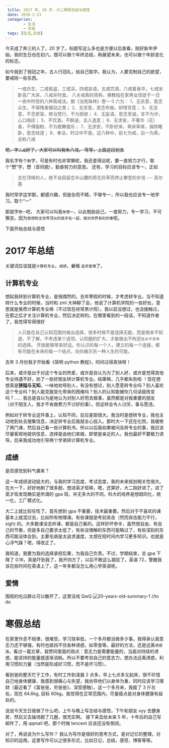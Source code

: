 ```yaml
---
 title: 2017 年，20 岁，大二寒假总结与感悟
 date: 2018-2-21
 categories: 
		- 生活
		- 总结
 tags: [生活,总结]
---
```


今天成了奔三的人了，20 岁了。标题写这么多也是方便以后查看，刚好新年伊始，我的生日也在初六。既可以做个年终总结，再展望未来，也可以做个年龄变化的标志。
<!-- more -->
如今我到了弱冠之年，古人行冠礼，给自己取字。我认为，人要克制自己的欲望，要戒除一些东西。

>一戒杀生，二戒偷盗，三戒淫，四戒妄语，五戒饮酒，六戒着香华，七戒坐卧高广大床，八戒非时食。 八关戒斋的简称。佛教指在家男女信徒于一日一夜中所受的八种斋戒法。据《法苑珠林》卷一 0 六为： 1、无杀意，慈念众生，不得残害蠕动之类； 2、无贪意，思念布施，却悭贪意； 3、无淫意，不念房室，修治梵行，不为邪欲； 4、无妄语，思念至诚，言不为诈，心口相应； 5、不饮酒，不醉迷，去入逸意； 6、无求安，不著华（花）香，不傅脂粉，不为歌舞倡乐； 7、无求安，不卧好床，卑床草席，捐除睡卧，思念经道； 8、奉法，时过中不食。这八种中，前七为戒，后一为斋，总称八戒

~~嗯，字`八戒`好了，大家可以叫我朱八戒。 等等，上面这段划去~~

我名字有个`勤`字，可是有时也非常懒呢，我还差得远呢，要一直努力才行，取个“懋”字，懋（音同貌），勤奋努力的意思。
还有，学习的目标应该专一，正如
>志在顶峰的人，绝不会因留恋半山腰的奇花异草而停止攀登的步伐  --- 高尔基

我时常学这学那，都感兴趣，但是杂而不精，不够专一，所以我也应该专一地学习。取个“一”

那就字`懋一`吧， 大家可以叫我`朱懋一`，以此勉励自己，一直努力，专一学习，不可懈怠。因为`我想和全世界顶尖的高手在一起，做对世界有利的事`呢。

下面开始总结与感悟

# 2017 年总结
关键词应该就是`计算机专业`，`成绩`，~~爱情~~ `追求爱情`了。

## 计算机专业
想起我转到计算机专业，是很偶然的。去年寒假的时候，才考虑转专业。当不知道转什么专业的时候，当时和 zml 大神聊了会，他说了计算机学院的一些好处，意思就是推荐计算机专业嘛（不过现在经常黑计院）。我以前没想过，也没接触过，在那之后才关注计算机专业，然后决定转的。在哪里看到的一段话，不知道作者了，我觉得写得很好
>人只能在自己认知范围内做出选择，很多时候不是选择无能，而是根本不知道，不了解，不考虑某个选项。认知圈的扩大，才能做出不拘泥`低水平竞争`的选择。
开放能够带来好运。你认识的每一个人，建立的每一个连接，都有可能在未来的每一个结点，向你展示另一种人生的可能。

去年 3 月份我才开始看《简明 python 教程》，时间过得真快呀！

后来，或许是出于对这个专业的热爱，或许是自认为为了别人好，或许是觉得其他专业待遇不好，劝了一些好朋友转计算机专业。结果嘛，几乎都失败啦 ！现在想想真是**狭隘与无知**。一味地劝导别人，有没有想过，别人愿意转专业吗？别人喜欢这个专业吗？别人能克服变化带来的困难吗？别人的认知能被你几句话就改变吗？...... 我总是自以为是地认为对别人好而去做事，虽然都是对我重要的朋友（对于陌生人，我才不肯做费力不讨好的事），但这样会令人讨厌，事与愿违。

例如对于转专业这件事上，认知不同，反应差距很大。我当时是想转专业，我也主动地到处去搜集信息，决定转专业后我就全心投入。那时大一下还在化院，我缓修了两门课，然后自己看一些计算机书。所以以后我如果被问及转专业的事，我应该尽量客观地提供信息，选择是由他们来做，即使是亲近的人，我也最好不要极力诱导。后来我成功地引导两个学弟转计算机专业。

## 成绩
是否感觉到科气袭来？

这一年成绩波动挺大的，与我的学习态度，考试态度，我的未来规划相关性很大。在大一下，好好地刷了很多题，想进英才班嘛，嗯，还算好，大二刚好进了。进了英才班发现确实是所谓的 gpa 班，并无多大的不同，科大的培养是想趋同化，统一化，工厂模式化。

大二上就比较任性了。首先想到 gpa 不重要，技术最重要。然后对于不喜欢的课基本上就混过去，比如所有物理课。有些课就是考前突击（然而突击能力不行，sigh) 的。大多数课没去听课，都是自己看的。这样好坏参半，虽然很自由，有自己的节奏，但是多自己要求太低了，有些没理解的东西可能略过了，有些深刻的东西可能没体会到。主要毛病是太追求速度，太想在短时间内学习更多知识。也就是心浮气躁？嗯，得改正了。

我知道，我要为我的选择承担后果，为我自己负责。不过，学期结束，总 gpa 下降了 0.16，真是吓到我了，我开四方了，以后不敢这么猖狂了。英语 72，警醒我该花些时间在英语上了，这一年多都没怎么用心学英语呢。

## 爱情
围观的吃瓜群众可以散开了，这里没戏 QwQ
![20-years-old-summary-1](https://github.com/mbinary/mbinary.github.io/tree/hexo/source/images/20-years-old-summary-1.png)
//to do


# 寒假总结
在家里作息不规律，很难受。学习效率低，一个多月都没做多少事。我得承认我意志力还不够强，有时也抵挡不住各种诱惑，如零食等。最好的方法，还是远离`诱惑源`。看过一篇文章，我赞同里面的观点：意志力是需要能量的，当面对持续的诱惑，能坚持的能量就逐渐消耗。所以不要考验自己的意志力，想办法远离诱惑，利用习惯的力量（当然是形成好习惯，而不是坏习惯）。

看到爸妈整天忙于工作，有时工作到凌晨 2 点多，早上七点多又起床，很不珍惜自己地身体健康，我感到很痛心与失望，我劝导他们以身体为重，同时应该学习理财（最近看了《富爸爸，穷爸爸》，深受感触）。这一个多月来，我瘦了 3 斤左右，现在 64.6kg, 目标 60kg。我觉得在正常范围内，尽量瘦点是对身体健康有益处的。



说说今天生日我做了什么吧，上午与晚上写总结与感悟，下午和朋友 xyy 去健身房，然后又去操场跑了几圈，很充实啊。
接下来去给未来 5 年，十年后的自己写邮件了，用 qqmail 吧，那个时候 tencent 应该还没有倒闭。


对了，再说说为什么写作？ 我认为写作是很好的思考方式，是对记忆的整理，对知识的运用。这里写作可以之很多形式，比如日记，总结，感受，博客等等。
